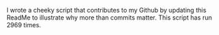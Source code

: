 I wrote a cheeky script that contributes to my Github by updating this ReadMe to illustrate why more than commits matter. This script has run 2969 times.